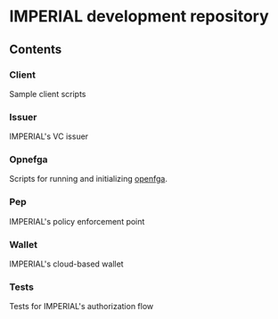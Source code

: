 # IMPERIAL development repository
## Contents
### Client
Sample client scripts

### Issuer
IMPERIAL's VC issuer

### Opnefga
Scripts for running and initializing [openfga](https://openfga.dev/).

### Pep
IMPERIAL's policy enforcement point

### Wallet
IMPERIAL's cloud-based wallet

### Tests
Tests for IMPERIAL's authorization flow